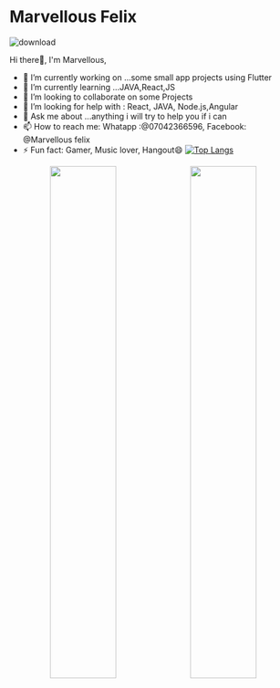 # Marvellous Felix
![download](https://user-images.githubusercontent.com/73255283/96790561-55278500-138a-11eb-8649-e7b496b786ac.jpg)


Hi there👋, I'm Marvellous,

- 🔭 I’m currently working on ...some small app projects using Flutter
- 🌱 I’m currently learning ...JAVA,React,JS
- 👯 I’m looking to collaborate on some Projects
- 🤔 I’m looking for help with : React, JAVA, Node.js,Angular
- 💬 Ask me about ...anything i will try to help you if i can
- 📫 How to reach me: Whatapp :@07042366596, Facebook: @Marvellous felix
- ⚡ Fun fact: Gamer, Music lover, Hangout😄
[![Top Langs](https://github-readme-stats.vercel.app/api/top-langs/?username=KiddyCodes&theme=tokyonight)](https://github.com/anuraghazra/github-readme-stats)
<p align="center">
  <img width="48%" src="https://github-readme-stats.vercel.app/api?username=KiddyCodes&show_icons=true&theme=tokyonight" />
  <img width="48%" src="https://github-readme-streak-stats.herokuapp.com/?user=KiddyCodes&theme=tokyonight" />
</p>
